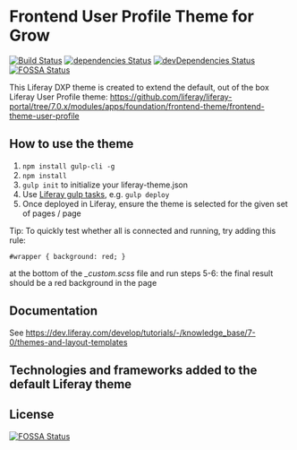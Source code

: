 # Frontend User Profile Theme for Grow

[![Build Status](https://travis-ci.com/balcsida/grow-theme-user-profile.svg?branch=master)](https://travis-ci.com/balcsida/grow-theme-user-profile) [![dependencies Status](https://david-dm.org/balcsida/grow-theme-user-profile/status.svg)](https://david-dm.org/LRGROW/grow-theme-user-profile) [![devDependencies Status](https://david-dm.org/balcsida/grow-theme-user-profile/dev-status.svg)](https://david-dm.org/LRGROW/grow-theme-user-profile?type=dev)
[![FOSSA Status](https://app.fossa.com/api/projects/git%2Bgithub.com%2FLRGROW%2Fgrow-theme-user-profile.svg?type=shield)](https://app.fossa.com/projects/git%2Bgithub.com%2FLRGROW%2Fgrow-theme-user-profile?ref=badge_shield)

This Liferay DXP theme is created to extend the default, out of the box Liferay User Profile theme: https://github.com/liferay/liferay-portal/tree/7.0.x/modules/apps/foundation/frontend-theme/frontend-theme-user-profile

## How to use the theme
1) `npm install gulp-cli -g`
2) `npm install`
3) `gulp init` to initialize your liferay-theme.json
4) Use [Liferay gulp tasks](https://dev.liferay.com/develop/reference/-/knowledge_base/7-0/theme-gulp-tasks), e.g. `gulp deploy`
5) Once deployed in Liferay, ensure the theme is selected for the given set of pages / page

Tip: To quickly test whether all is connected and running, try adding this rule:

`#wrapper {
    background: red;
}`

at the bottom of the *_custom.scss* file and run steps 5-6: the final result should be a red background in the page

## Documentation
See https://dev.liferay.com/develop/tutorials/-/knowledge_base/7-0/themes-and-layout-templates

## Technologies and frameworks added to the default Liferay theme


## License
[![FOSSA Status](https://app.fossa.com/api/projects/git%2Bgithub.com%2FLRGROW%2Fgrow-theme-user-profile.svg?type=large)](https://app.fossa.com/projects/git%2Bgithub.com%2FLRGROW%2Fgrow-theme-user-profile?ref=badge_large)
